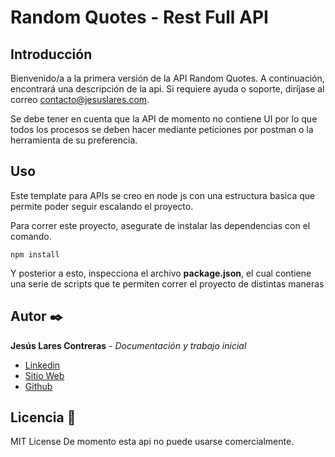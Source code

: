 # Random Quotes - Rest Full API

## Introducción

Bienvenido/a a la primera versión de la API Random Quotes. A continuación, encontrará una descripción de la api. Si requiere ayuda o soporte, diríjase al correo contacto@jesuslares.com.

Se debe tener en cuenta que la API de momento no contiene UI por lo que todos los procesos se deben hacer mediante peticiones por postman o la herramienta de su preferencia.

## Uso

Este template para APIs se creo en node js con una estructura basica que permite poder seguir escalando el proyecto.

Para correr este proyecto, asegurate de instalar las dependencias con el comando.

```
npm install
```

Y posterior a esto, inspecciona el archivo **package.json**, el cual contiene una serie de scripts que te permiten correr el proyecto de distintas maneras

## Autor ✒️

**Jesús Lares Contreras** - _Documentación y trabajo inicial_

- [Linkedin](https://www.linkedin.com/in/jesuslares/)
- [Sitio Web](https://jesuslares.com)
- [Github](https://github.com/Jesus-Lares)

## Licencia 📄

MIT License
De momento esta api no puede usarse comercialmente.
